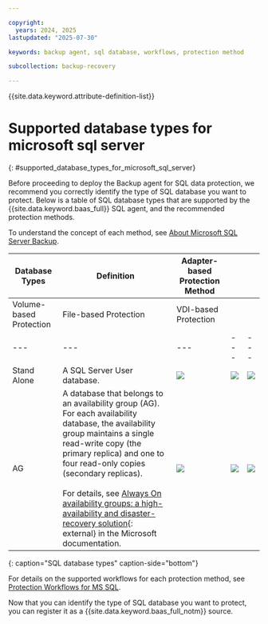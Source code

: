 ```yaml
---

copyright:
  years: 2024, 2025
lastupdated: "2025-07-30"

keywords: backup agent, sql database, workflows, protection method

subcollection: backup-recovery

---
```


{{site.data.keyword.attribute-definition-list}}

# Supported database types for microsoft sql server
{: #supported_database_types_for_microsoft_sql_server}


Before proceeding to deploy the Backup agent for SQL data protection, we recommend you correctly identify the type of SQL database you want to protect. Below is a table of SQL database types that are supported by the {{site.data.keyword.baas_full}} SQL agent, and the recommended protection methods.

To understand the concept of each method, see [About Microsoft SQL Server Backup](/docs/backup-recovery?topic=backup-recovery-about_microsoft_sql_server_backup).


| Database Types | Definition | Adapter-based Protection Method |     |     |
| --- | --- | --- | --- | --- |
| Volume-based Protection | File-based Protection | VDI-based Protection |
| --- | --- | --- | --- | --- |
| Stand Alone | A SQL Server User database. | ![](../Resources/Images/Success.svg) | ![](../Resources/Images/Success.svg) | ![](../Resources/Images/Success.svg) |
| AG  | A database that belongs to an availability group (AG). For each availability database, the availability group maintains a single read-write copy (the primary replica) and one to four read-only copies (secondary replicas).<br><br>For details, see [Always On availability groups: a high-availability and disaster-recovery solution](https://docs.microsoft.com/en-us/sql/database-engine/availability-groups/windows/always-on-availability-groups-sql-server?view=sql-server-ver15){: external} in the Microsoft documentation. | ![](../Resources/Images/Success.svg) | ![](../Resources/Images/Success.svg) | ![](../Resources/Images/Success.svg) |
{: caption="SQL database types" caption-side="bottom"}


For details on the supported workflows for each protection method, see [Protection Workflows for MS SQL](/docs/backup-recovery?topic=backup-recovery-supported_workflows_and_external_targets).

Now that you can identify the type of SQL database you want to protect, you can register it as a {{site.data.keyword.baas_full_notm}} source.

